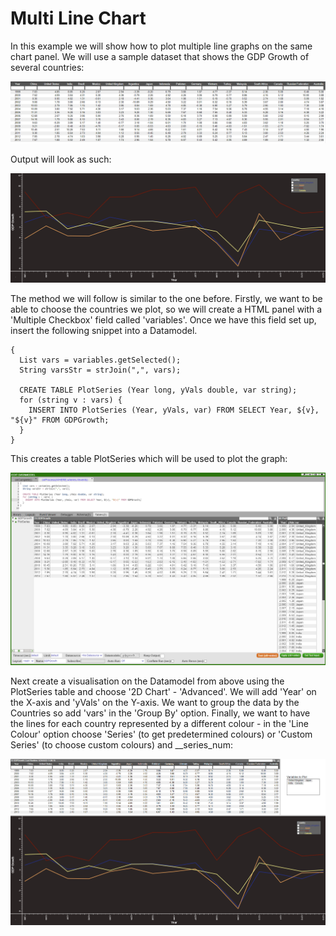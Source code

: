 # Multi Line Chart

In this example we will show how to plot multiple line graphs on the same chart panel. We will use a sample dataset that shows the GDP Growth of several countries:

![](../resources/legacy_mediawiki/GDPGrowthData.png "GDPGrowthData.png")

Output will look as such:

![](../resources/legacy_mediawiki/GDPGrowthGraph.png "GDPGrowthGraph.png")

The method we will follow is similar to the one before. Firstly, we want to be able to choose the countries we plot, so we will create a HTML panel with a 'Multiple Checkbox' field called 'variables'. Once we have this field set up, insert the following snippet into a Datamodel.

``` amiscript
{ 
  List vars = variables.getSelected();
  String varsStr = strJoin(",", vars);
  
  CREATE TABLE PlotSeries (Year long, yVals double, var string);
  for (string v : vars) {
    INSERT INTO PlotSeries (Year, yVals, var) FROM SELECT Year, ${v}, "${v}" FROM GDPGrowth;
  }
}
```

This creates a table PlotSeries which will be used to plot the graph:

![](../resources/legacy_mediawiki/GDPDatamodel.png "GDPDatamodel.png")

Next create a visualisation on the Datamodel from above using the PlotSeries table and choose '2D Chart' - 'Advanced'. We will add 'Year' on the X-axis and 'yVals' on the Y-axis. We want to group the data by the Countries so add 'vars' in the 'Group By' option. Finally, we want to have the lines for each country represented by a different colour - in the 'Line Colour' option choose 'Series' (to get predetermined colours) or 'Custom Series' (to choose custom colours) and \_\_series_num:

![](../resources/legacy_mediawiki/GDPWindow.png "GDPWindow.png")

